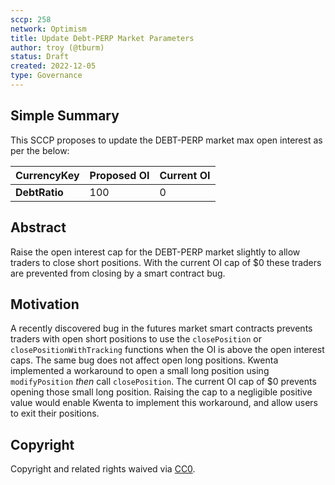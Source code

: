 ```yaml
---
sccp: 258
network: Optimism
title: Update Debt-PERP Market Parameters
author: troy (@tburm)
status: Draft
created: 2022-12-05
type: Governance
---
```


## Simple Summary

<!--"If you can't explain it simply, you don't understand it well enough." Provide a simplified and layman-accessible explanation of the SCCP.-->

This SCCP proposes to update the DEBT-PERP market max open interest as per the below:

| **CurrencyKey**  | **Proposed OI**  | **Current OI**  |
|----------------- |-------------------- |------------------- |
|    **DebtRatio**    |          100          |         0          |

## Abstract

<!--A short (~200 word) description of the variable change proposed.-->

Raise the open interest cap for the DEBT-PERP market slightly to allow traders to close short positions. With the current OI cap of $0 these traders are prevented from closing by a smart contract bug.

## Motivation

<!--The motivation is critical for SCCPs that want to update variables within Synthetix. It should clearly explain why the existing variable is not incentive aligned. SCCP submissions without sufficient motivation may be rejected outright.-->

A recently discovered bug in the futures market smart contracts prevents traders with open short positions to use the `closePosition` or `closePositionWithTracking` functions when the OI is above the open interest caps. The same bug does not affect open long positions. Kwenta implemented a workaround to open a small long position using `modifyPosition` _then_ call `closePosition`. The current OI cap of $0 prevents opening those small long position. Raising the cap to a negligible positive value would enable Kwenta to implement this workaround, and allow users to exit their positions.

## Copyright

Copyright and related rights waived via [CC0](https://creativecommons.org/publicdomain/zero/1.0/).

